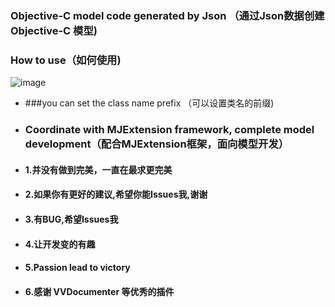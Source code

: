 ### Objective-C model code generated by Json （通过Json数据创建Objective-C 模型)

### How to use（如何使用)


![image](https://raw.githubusercontent.com/boyXiong/XWJsonToCode/master/ScreenShot.gif)




+ ###you can set the class name prefix （可以设置类名的前缀)


+ ### Coordinate with MJExtension framework, complete model development（配合MJExtension框架，面向模型开发）


+ #### 1.并没有做到完美，一直在最求更完美

+ #### 2.如果你有更好的建议,希望你能Issues我,谢谢

+ #### 3.有BUG,希望Issues我

+ #### 4.让开发变的有趣

+ #### 5.Passion lead to victory

+ #### 6.感谢 VVDocumenter 等优秀的插件


